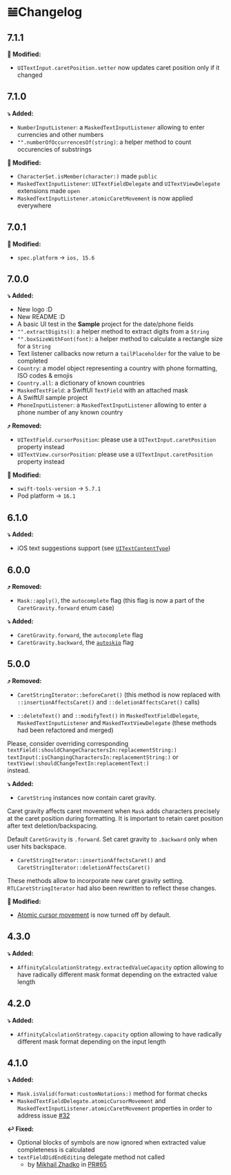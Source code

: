 # 𝌡Changelog

## 7.1.1

**🔄 Modified:**
* `UITextInput.caretPosition.setter` now updates caret position only if it changed 

## 7.1.0

**⤵️ Added:**

* `NumberInputListener`: a `MaskedTextInputListener` allowing to enter currencies and other numbers
* `"".numberOfOccurrencesOf(string)`: a helper method to count occurencies of substrings

**🔄 Modified:**

* `CharacterSet.isMember(character:)` made `public`
* `MaskedTextInputListener`: `UITextFieldDelegate` and `UITextViewDelegate` extensions made `open`
* `MaskedTextInputListener.atomicCaretMovement` is now applied everywhere

## 7.0.1

**🔄 Modified:**

* `spec.platform` → `ios, 15.6`

## 7.0.0

**⤵️ Added:**

* New logo :D 
* New README :D 
* A basic UI test in the **Sample** project for the date/phone fields
* `"".extractDigits()`: a helper method to extract digits from a `String`
* `"".boxSizeWithFont(font)`: a helper method to calculate a rectangle size for a `String`
* Text listener callbacks now return a `tailPlaceholder` for the value to be completed
* `Country`: a model object representing a country with phone formatting, ISO codes & emojis
* `Country.all`: a dictionary of known countries
* `MaskedTextField`: a SwiftUI `TextField` with an attached mask
* A SwiftUI sample project
* `PhoneInputListener`: a `MaskedTextInputListener` allowing to enter a phone number of any known country

**⤴️ Removed:**

* `UITextField.cursorPosition`: please use a `UITextInput.caretPosition` property instead
* `UITextView.cursorPosition`: please use a `UITextInput.caretPosition` property instead

**🔄 Modified:**

* `swift-tools-version` → `5.7.1`
* Pod platform → `16.1`

## 6.1.0

**⤵️ Added:**

* iOS text suggestions support (see [`UITextContentType`](https://developer.apple.com/documentation/uikit/uitextcontenttype))

## 6.0.0

**⤴️ Removed:**

* `Mask::apply()`, the `autocomplete` flag (this flag is now a part of the `CaretGravity.forward` enum case)

**⤵️ Added:**

* `CaretGravity.forward`, the `autocomplete` flag
* `CaretGravity.backward`, the [`autoskip`](https://github.com/RedMadRobot/input-mask-ios/wiki/0.-Mask#autoskip-flag) flag

## 5.0.0

**⤴️ Removed:**

* `CaretStringIterator::beforeCaret()` (this method is now replaced with `::insertionAffectsCaret()` and `::deletionAffectsCaret()` calls)

* `::deleteText()` and `::modifyText()` in `MaskedTextFieldDelegate`, `MaskedTextInputListener` and `MaskedTextViewDelegate` (these methods had been refactored and merged)

Please, consider overriding corresponding  
`textField(:shouldChangeCharactersIn:replacementString:)`  
`textInput(:isChangingCharactersIn:replacementString:)` or  
`textView(:shouldChangeTextIn:replacementText:)`  
instead.

**⤵️ Added:**

* `CaretString` instances now contain caret gravity.

Caret gravity affects caret movement when `Mask` adds characters precisely at the caret position during formatting. It is important to retain caret position after text deletion/backspacing.

Default `CaretGravity` is `.forward`. Set caret gravity to `.backward` only when user hits backspace.

* `CaretStringIterator::insertionAffectsCaret()` and `CaretStringIterator::deletionAffectsCaret()`

These methods allow to incorporate new caret gravity setting. `RTLCaretStringIterator` had also been rewritten to reflect these changes.

**🔄 Modified:**

* [Atomic cursor movement](https://github.com/RedMadRobot/input-mask-ios/wiki/2.-Text-Field-Listener#atomic-cursor-movement-an-ugly-workaround-property) is now turned off by default.

## 4.3.0

**⤵️ Added:**

* `AffinityCalculationStrategy.extractedValueCapacity` option allowing to have radically different mask format depending on the extracted value length

## 4.2.0

**⤵️ Added:**

* `AffinityCalculationStrategy.capacity` option allowing to have radically different mask format depending on the input length

## 4.1.0

**⤵️ Added:**

* `Mask.isValid(format:customNotations:)` method for format checks
* `MaskedTextFieldDelegate.atomicCursorMovement` and `MaskedTextInputListener.atomicCaretMovement` properties in order to address issue [#32](https://github.com/RedMadRobot/input-mask-ios/issues/32)

**↩️ Fixed:**

* Optional blocks of symbols are now ignored when extracted value completeness is calculated
* `textFieldDidEndEditing` delegate method not called
	* by [Mikhail Zhadko](https://github.com/while366) in [PR#65](https://github.com/RedMadRobot/input-mask-ios/pull/65)
